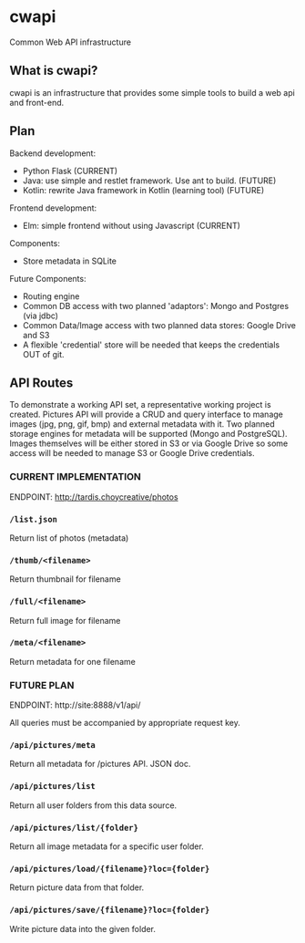 # cwapi
Common Web API infrastructure

## What is cwapi?

cwapi is an infrastructure that provides some simple tools to build a web api and front-end.

## Plan

Backend development:
- Python Flask (CURRENT)
- Java: use simple and restlet framework. Use ant to build. (FUTURE)
- Kotlin: rewrite Java framework in Kotlin (learning tool) (FUTURE)

Frontend development:
- Elm: simple frontend without using Javascript (CURRENT)

Components:
- Store metadata in SQLite

Future Components:
- Routing engine
- Common DB access with two planned 'adaptors': Mongo and Postgres (via jdbc)
- Common Data/Image access with two planned data stores: Google Drive and S3
- A flexible 'credential' store will be needed that keeps the credentials OUT of git.

## API Routes

To demonstrate a working API set, a representative working project is created.
Pictures API will provide a CRUD and query interface to manage images (jpg, png, gif, bmp)
and external metadata with it.  Two planned storage engines for metadata will be supported
(Mongo and PostgreSQL). Images themselves will be either stored in S3 or via Google Drive
so some access will be needed to manage S3 or Google Drive credentials.

### CURRENT IMPLEMENTATION

ENDPOINT: http://tardis.choycreative/photos

### `/list.json`

Return list of photos (metadata)

### `/thumb/<filename>`

Return thumbnail for filename

### `/full/<filename>`

Return full image for filename

### `/meta/<filename>`

Return metadata for one filename

### FUTURE PLAN

ENDPOINT: http://site:8888/v1/api/

All queries must be accompanied by appropriate request key.

### `/api/pictures/meta`

Return all metadata for /pictures API. JSON doc.

### `/api/pictures/list`

Return all user folders from this data source.

### `/api/pictures/list/{folder}`

Return all image metadata for a specific user folder.

### `/api/pictures/load/{filename}?loc={folder}`

Return picture data from that folder.

### `/api/pictures/save/{filename}?loc={folder}`

Write picture data into the given folder.
